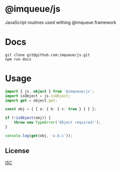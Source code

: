 # @imqueue/js

JavaScript routines used withing @imqueue framework

# Docs

~~~
git clone git@github.com:imqueue/js.git
npm run docs
~~~

# Usage

~~~typescript
import { js, object } from '@imqueue/js';
import isObject = js.isObject;
import get = object.get;

const obj = { { a: { b: { c: true } } } };

if (!isObject(obj)) {
    throw new TypeError('Object required!');
}

console.log(get(obj, 'a.b.c'));
~~~

## License

[ISC](https://github.com/imqueue/js/blob/master/LICENSE)
